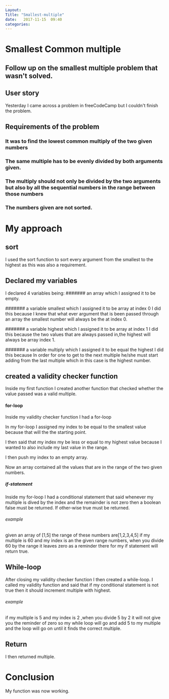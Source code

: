 ```yaml
---
Layout: 
Title: "Smallest-multiple"
date:   2017-11-15  09:40
categories: 
---
```

# Smallest Common multiple
## Follow up on the smallest multiple problem that wasn't solved.

## User story
Yesterday I came across a problem in freeCodeCamp but I couldn't finish the problem.

## Requirements of the problem
### It was to find the lowest common multiply of the two given numbers 

### The same multiple has to be evenly divided by both arguments given.

### The multiply should not only be divided by the two arguments but also by all the sequential numbers in the range between those numbers

### The numbers given are not sorted.

# My approach
## sort
I used the sort function to sort every argument from the smallest to the highest as this was also a requirement.
## Declared my variables
I declared 4 variables being:
####### an array which I assigned it to be empty.

####### a variable smallest which I assigned it to be array at index 0
I did this because I knew that what ever argument that is been passed through an array the smallest number will always be the at index 0.

####### a variable highest which I assigned it to be array at index 1
I did this because the two values that are always passed in,the highest  will always be array index 1.

####### a variable multiply which I assigned it to be equal the highest
I did this because In order for one to get to the next multiple he/she must start adding from the last multiple which in this case is the highest number.

## created a validity checker function
Inside my first function I created another function that checked whether the value passed was a valid multiple.
#### for-loop
Inside my validity checker function I had a for-loop

In my for-loop I assigned my index to be equal to the smallest value because that will the the starting point.

I then said that my index my be less or equal to my highest value because I wanted to also include my last value in the range.

I then push my index to an empty array.

Now an array contained all the values that are in the range of the two given numbers.
##### if-statement
Inside my for-loop I  had a conditional statement that said whenever my multiple is dived by the index and the remainder is not zero then a boolean false must be returned.
If other-wise true must be returned.
###### example
given an array of [1,5]
the range of these numbers are[1,2,3,4,5] 
if my multiple is 60 and my index is an the given range numbers, when you divide 60 by the range it leaves zero as a reminder there for my if statement will return true.

## While-loop
After closing my validity checker function I then created a while-loop.
I called my validity function and said that if my conditional  statement is not true then it should increment multiple with highest.
###### example
if my multiple is 5 and my index is 2 ,when you divide 5 by 2 it will  not give you the reminder of zero so my while loop will go and add 5 to my multiple and the 
loop will go on until it finds the correct multiple.

## Return 
I then returned multiple.

# Conclusion
My function was now working.


